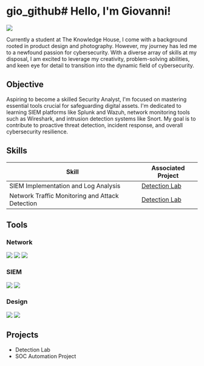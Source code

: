 # gio_github# Hello, I'm Giovanni!
<a href="https://www.linkedin.com/in/giovanni-garcia-flores"><img src="https://img.shields.io/badge/-LinkedIn-0072b1?&style=for-the-badge&logo=linkedin&logoColor=white" /></a>

Currently a student at The Knowledge House, I come with a background rooted in product design and photography. However, my journey has led me to a newfound passion for cybersecurity. With a diverse array of skills at my disposal, I am excited to leverage my creativity, problem-solving abilities, and keen eye for detail to transition into the dynamic field of cybersecurity.

## Objective

Aspiring to become a skilled Security Analyst, I'm focused on mastering essential tools crucial for safeguarding digital assets. I'm dedicated to learning SIEM platforms like Splunk and Wazuh, network monitoring tools such as Wireshark, and intrusion detection systems like Snort. My goal is to contribute to proactive threat detection, incident response, and overall cybersecurity resilience.

## Skills


| Skill                                         | Associated Project         |
|-----------------------------------------------|----------------------------|
| SIEM Implementation and Log Analysis          | <a href="https://google.com">Detection Lab</a>|
| Network Traffic Monitoring and Attack Detection | <a href="https://google.com">Detection Lab</a>|


## Tools


### Network
<div>
    <img src="https://img.shields.io/badge/-Wireshark-1679A7?&style=for-the-badge&logo=Wireshark&logoColor=white" />
    <img src="https://img.shields.io/badge/-Suricata-EF3B2D?&style=for-the-badge&logo=Suricata&logoColor=white" />
    <img src="https://img.shields.io/badge/-Zeek-777BB4?&style=for-the-badge&logo=Zeek&logoColor=white" />
</div>

### SIEM
<div>
    <img src="https://img.shields.io/badge/-Microsoft_Sentinel-0078D4?&style=for-the-badge&logo=Microsoft&logoColor=white" />
    <img src="https://img.shields.io/badge/-Splunk-000000?&style=for-the-badge&logo=Splunk&logoColor=white" />
</div>

### Design
<div>
    <img src="https://img.shields.io/badge/Adobe%20Premiere%20Pro-9999FF.svg?style=for-the-badge&logo=Adobe%20Premiere%20Pro&logoColor=white" />
    <img src="https://img.shields.io/badge/-Splunk-000000?&style=for-the-badge&logo=Splunk&logoColor=white" />
</div>

## Projects
- Detection Lab
- SOC Automation Project
